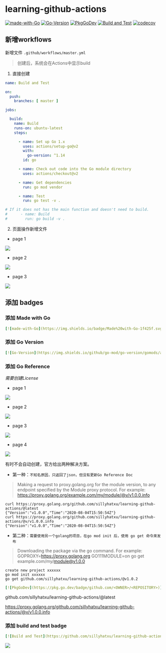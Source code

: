 # learning-github-actions

[![made-with-Go](https://img.shields.io/badge/Made%20with-Go-1f425f.svg)](http://golang.org)
[![Go-Version](https://img.shields.io/github/go-mod/go-version/gomods/athens.svg)](https://github.com/sillyhatxu/learning-github-actions)
[![PkgGoDev](https://pkg.go.dev/badge/github.com/sillyhatxu/learning-github-actions)](https://pkg.go.dev/github.com/sillyhatxu/learning-github-actions)
[![Build and Test](https://github.com/sillyhatxu/learning-github-actions/workflows/Build%20and%20Test/badge.svg?branch=master&event=push)](https://github.com/sillyhatxu/learning-github-actions/actions)
[![codecov](https://codecov.io/gh/sillyhatxu/learning-github-actions/branch/master/graph/badge.svg)](https://codecov.io/gh/sillyhatxu/learning-github-actions)

## 新增workflows

新增文件 `.github/workflows/master.yml`

> 创建后，系统会在Actions中显示build

1. 直接创建

```yaml
name: Build and Test

on:
  push:
    branches: [ master ]

jobs:

  build:
    name: Build
    runs-on: ubuntu-latest
    steps:

      - name: Set up Go 1.x
        uses: actions/setup-go@v2
        with:
          go-version: ^1.14
        id: go

      - name: Check out code into the Go module directory
        uses: actions/checkout@v2

      - name: Get dependencies
        run: go mod vendor

      - name: Test
        run: go test -v .

# If it does not has the main function and doesn't need to build.
#      - name: Build
#        run: go build -v .
```

2. 页面操作新增文件

* page 1

![](https://github.com/sillyhatxu/learning-github-actions/blob/master/asset/page-add-workflows-01.png)

* page 2

![](https://github.com/sillyhatxu/learning-github-actions/blob/master/asset/page-add-workflows-02.png)

* page 3

![](https://github.com/sillyhatxu/learning-github-actions/blob/master/asset/page-add-workflows-03.png)


## 添加 badges

### 添加 Made with Go

```yaml
[![made-with-Go](https://img.shields.io/badge/Made%20with-Go-1f425f.svg)](http://golang.org)
```

### 添加 Go Version

```yaml
[![Go-Version](https://img.shields.io/github/go-mod/go-version/gomods/athens.svg)](https://github.com/<OWNER>/<REPOSITORY>)
```

### 添加 Go Reference

*需要创建License*

* page 1

![](https://github.com/sillyhatxu/learning-github-actions/blob/master/asset/create-license-01)

* page 2

![](https://github.com/sillyhatxu/learning-github-actions/blob/master/asset/create-license-02)

* page 3

![](https://github.com/sillyhatxu/learning-github-actions/blob/master/asset/create-license-03)

* page 4

![](https://github.com/sillyhatxu/learning-github-actions/blob/master/asset/create-license-04)


有时不会自动创建，官方给出两种解决方案。

* 第一种：`不知名原因，只返回了json，但没有更新Go Reference Doc`

> Making a request to proxy.golang.org for the module version, to any endpoint specified by the Module proxy protocol. 
> For example: https://proxy.golang.org/example.com/my/module/@v/v1.0.0.info

    curl https://proxy.golang.org/github.com/sillyhatxu/learning-github-actions/@latest
    {"Version":"v1.0.0","Time":"2020-08-04T15:50:54Z"}
    curl https://proxy.golang.org/github.com/sillyhatxu/learning-github-actions/@v/v1.0.0.info
    {"Version":"v1.0.0","Time":"2020-08-04T15:50:54Z"}

* 第二种：`需要使用另一个golang的项目，在go mod init 后，使用 go get 命令来发布`
> Downloading the package via the go command. 
> For example: GOPROXY=https://proxy.golang.org GO111MODULE=on 
> go get example.com/my/module@v1.0.0
    
    create new project xxxxxx
    go mod init xxxxxx
    go get github.com/sillyhatxu/learning-github-actions/@v1.0.2

```yaml
[![PkgGoDev](https://pkg.go.dev/badge/github.com/<OWNER>/<REPOSITORY>)](https://pkg.go.dev/github.com/<OWNER>/<REPOSITORY>)
```
github.com/sillyhatxu/learning-github-actions/@latest

https://proxy.golang.org/github.com/sillyhatxu/learning-github-actions/@v/v1.0.0.info

### 添加 build and test badge

```yaml
[![Build and Test](https://github.com/sillyhatxu/learning-github-actions/workflows/Build%20and%20Test/badge.svg?branch=master&event=push)](https://github.com/sillyhatxu/learning-github-actions/actions)
```

![](https://github.com/sillyhatxu/learning-github-actions/blob/master/asset/workflow-name.png)

